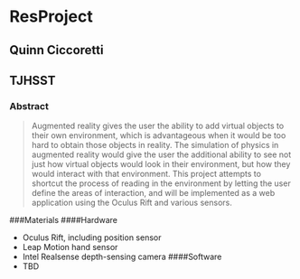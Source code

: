 # ResProject
## Quinn Ciccoretti
## TJHSST
### Abstract

> Augmented reality gives the user the ability to add virtual objects to their own environment, which is advantageous when it would be too hard to obtain those objects in reality. The simulation of physics in augmented reality would give the user the additional ability to see not just how virtual objects would look in their environment, but how they would interact with that environment. This project attempts to shortcut the process of reading in the environment by letting the user define the areas of interaction, and will be implemented as a web application using the Oculus Rift and various sensors.

###Materials
####Hardware
- Oculus Rift, including position sensor
- Leap Motion hand sensor
- Intel Realsense depth-sensing camera
####Software
- TBD